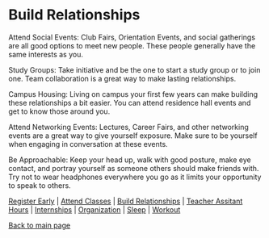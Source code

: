 # Build Relationships

Attend Social Events: Club Fairs, Orientation Events, and social gatherings are all good options to meet new people. These people generally have the same interests as you.

Study Groups: Take initiative and be the one to start a study group or to join one. Team collaboration is a great way to make lasting relationships. 

Campus Housing: Living on campus your first few years can make building these relationships a bit easier. You can attend residence hall events and get to know those around you.

Attend Networking Events: Lectures, Career Fairs, and other networking events are a great way to give yourself exposure. Make sure to be yourself when engaging in conversation at these events.

Be Approachable: Keep your head up, walk with good posture, make eye contact, and portray yourself as someone others should make friends with. Try not to wear headphones everywhere you go as it limits your opportunity to 
speak to others.

[Register Early](https://github.com/wardenevanMU/IT1600MarkdownFinal/blob/Master/Register.md) | 
[Attend Classes](https://github.com/wardenevanMU/IT1600MarkdownFinal/blob/Master/AttendClasses.md) | 
[Build Relationships](https://github.com/wardenevanMU/IT1600MarkdownFinal/blob/Master/BuildRelationships.md) |
[Teacher Assitant Hours](https://github.com/wardenevanMU/IT1600MarkdownFinal/blob/Master/TAHours.md) |
[Internships](https://github.com/wardenevanMU/IT1600MarkdownFinal/blob/Master/Internships.md) | 
[Organization](https://github.com/wardenevanMU/IT1600MarkdownFinal/blob/Master/Organization.md) | 
[Sleep](https://github.com/wardenevanMU/IT1600MarkdownFinal/blob/Master/Sleep.md) | 
[Workout](https://github.com/wardenevanMU/IT1600MarkdownFinal/blob/Master/Workout.md)
<br/> 

[Back to main page](https://github.com/wardenevanMU/IT1600MarkdownFinal/blob/Master/README.md)

